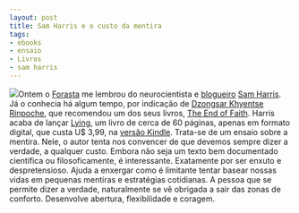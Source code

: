 ```yaml
---
layout: post
title: Sam Harris e o custo da mentira
tags:
- ebooks
- ensaio
- Livros
- sam harris
---
```


[![](http://www.samharris.org/images/uploads/Lying3.jpg)](http://amzn.to/oL5MHR)Ontem o [Forasta](http://noticias.r7.com/blogs/andre-forastieri/2011/09/28/o-futuro-do-livro-e-o-fim-da-web/) me lembrou do neurocientista e [blogueiro](http://www.samharris.org/) [Sam Harris](http://en.wikipedia.org/wiki/Sam_Harris_(author)). Já o conhecia há algum tempo, por indicação de [Dzongsar Khyentse Rinpoche](http://www.siddharthasintent.org/teacher/), que recomendou um dos seus livros, [The End of Faith](http://amzn.to/nd8Akq). Harris acaba de lançar [Lying](http://www.samharris.org/site/full_text/lying/), um livro de cerca de 60 páginas, apenas em formato digital, que custa U$ 3,99, na [versão Kindle](http://amzn.to/oL5MHR). Trata-se de um ensaio sobre a mentira. Nele, o autor tenta nos convencer de que devemos sempre dizer a verdade, a qualquer custo. Embora não seja um texto bem documentado cientifica ou filosoficamente, é interessante. Exatamente por ser enxuto e despretensioso. Ajuda a enxergar como é limitante tentar basear nossas vidas em pequenas mentiras e estratégias cotidianas. A pessoa que se permite dizer a verdade, naturalmente se vê obrigada a sair das zonas de conforto. Desenvolve abertura, flexibilidade e coragem.
